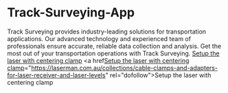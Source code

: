 # Track-Surveying-App
Track Surveying provides industry-leading solutions for transportation applications. Our advanced technology and experienced team of professionals ensure accurate, reliable data collection and analysis. Get the most out of your transportation operations with Track Surveying.
<a href="https://laserman.com.au/collections/cable-clamps-and-adapters-for-laser-receiver-and-laser-levels" rel="dofollow">Setup the laser with centering clamp</a>
<a href<a href="https://laserman.com.au/collections/cable-clamps-and-adapters-for-laser-receiver-and-laser-levels" rel="dofollow">Setup the laser with centering clamp</a>="https://laserman.com.au/collections/cable-clamps-and-adapters-for-laser-receiver-and-laser-levels" rel="dofollow">Setup the laser with centering clamp</a>
